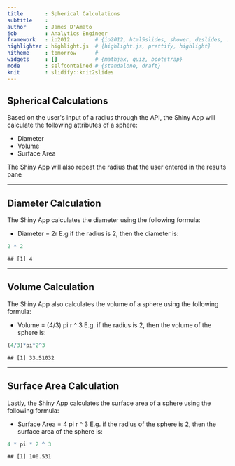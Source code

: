 ```yaml
---
title       : Spherical Calculations
subtitle    : 
author      : James D'Amato
job         : Analytics Engineer
framework   : io2012        # {io2012, html5slides, shower, dzslides, ...}
highlighter : highlight.js  # {highlight.js, prettify, highlight}
hitheme     : tomorrow      # 
widgets     : []            # {mathjax, quiz, bootstrap}
mode        : selfcontained # {standalone, draft}
knit        : slidify::knit2slides
---
```


## Spherical Calculations

Based on the user's input of a radius through the API, the Shiny App will calculate the following attributes of a sphere:
* Diameter
* Volume
* Surface Area

The Shiny App will also repeat the radius that the user entered in the results pane

---

## Diameter Calculation

The Shiny App calculates the diameter using the following formula:
* Diameter = 2r
E.g if the radius is 2, then the diameter is:

```r
2 * 2
```

```
## [1] 4
```

---

## Volume Calculation

The Shiny App also calculates the volume of a sphere using the following formula:
* Volume = (4/3) pi r ^ 3
E.g. if the radius is 2, then the volume of the sphere is:

```r
(4/3)*pi*2^3
```

```
## [1] 33.51032
```

---

## Surface Area Calculation

Lastly, the Shiny App calculates the surface area of a sphere using the following formula:
* Surface Area = 4 pi r ^ 3
E.g. if the radius of the sphere is 2, then the surface area of the sphere is:

```r
4 * pi * 2 ^ 3
```

```
## [1] 100.531
```



